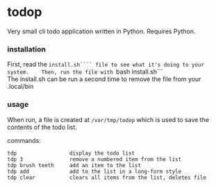 # todop
Very small cli todo application written in Python. Requires Python.

### installation
First, read the ```install.sh```` file to see what it's doing to your system.   
Then, run the file with ```bash install.sh```    
The install.sh can be run a second time to remove the file from your .local/bin

### usage 
When run, a file is created at ```/var/tmp/todop``` which is used to save the contents of the todo list.

commands:
```
tdp                 display the todo list
tdp 3               remove a numbered item from the list
tdp brush teeth     add an item to the list
tdp add             add to the list in a long-form style
tdp clear           clears all items from the list, deletes file
```

